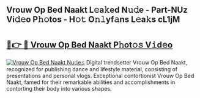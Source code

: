 ## Vrouw Op Bed Naakt L𝚎a𝚔ed N𝚞𝚍e - Part-NUz Vi𝚍𝚎o P𝚑𝚘tos - H𝚘𝚝 O𝚗𝚕yf𝚊ns L𝚎a𝚔s cL1jM

# <h2><a href="http://kfdpve.oniu.top/?m=Vrouw+Op+Bed+Naakt">🔗👉 🔴 Vrouw Op Bed Naakt P𝚑ot𝚘𝚜 V𝚒d𝚎o</a></h2>

[![Vrouw Op Bed Naakt Nu𝚍e𝚜](https://i.imgur.com/0qMVB7G.gif)](http://kfdpve.oniu.top/?m=Vrouw+Op+Bed+Naakt)
Digital trendsetter Vrouw Op Bed Naakt, recognized for publishing dance and lifestyle material, consisting of presentations and personal vlogs. Exceptional contortionist Vrouw Op Bed Naakt, famed for their remarkable abilities and accomplishments in contorting their body into various shapes.  
